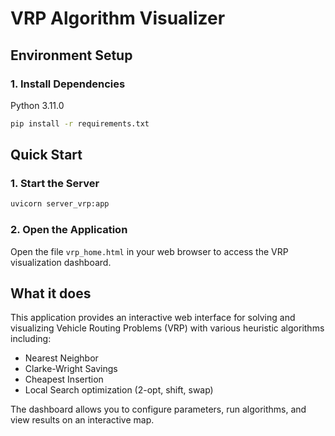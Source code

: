 # VRP Algorithm Visualizer

## Environment Setup

### 1. Install Dependencies

Python 3.11.0

```bash
pip install -r requirements.txt
```

## Quick Start

### 1. Start the Server
```bash
uvicorn server_vrp:app 
```

### 2. Open the Application
Open the file `vrp_home.html` in your web browser to access the VRP visualization dashboard.

## What it does
This application provides an interactive web interface for solving and visualizing Vehicle Routing Problems (VRP) with various heuristic algorithms including:
- Nearest Neighbor
- Clarke-Wright Savings  
- Cheapest Insertion
- Local Search optimization (2-opt, shift, swap)

The dashboard allows you to configure parameters, run algorithms, and view results on an interactive map.
